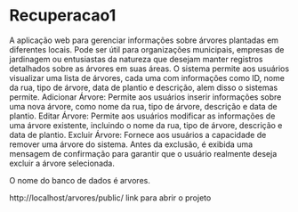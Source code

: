 # Recuperacao1
A aplicação web para gerenciar informações sobre árvores plantadas em diferentes locais. Pode ser útil para organizações municipais, empresas de jardinagem ou entusiastas da natureza que desejam manter registros detalhados sobre as árvores em suas áreas.
O sistema permite aos usuários visualizar uma lista de árvores, cada uma com informações como ID, nome da rua, tipo de árvore, data de plantio e descrição, alem disso o sistemas permite. 
Adicionar Árvore: Permite aos usuários inserir informações sobre uma nova árvore, como nome da rua, tipo de árvore, descrição e data de plantio.
Editar Árvore: Permite aos usuários modificar as informações de uma árvore existente, incluindo o nome da rua, tipo de árvore, descrição e data de plantio.
Excluir Árvore: Fornece aos usuários a capacidade de remover uma árvore do sistema. Antes da exclusão, é exibida uma mensagem de confirmação para garantir que o usuário realmente deseja excluir a árvore selecionada.

O nome do banco de dados é arvores.

http://localhost/arvores/public/  link para abrir o projeto


